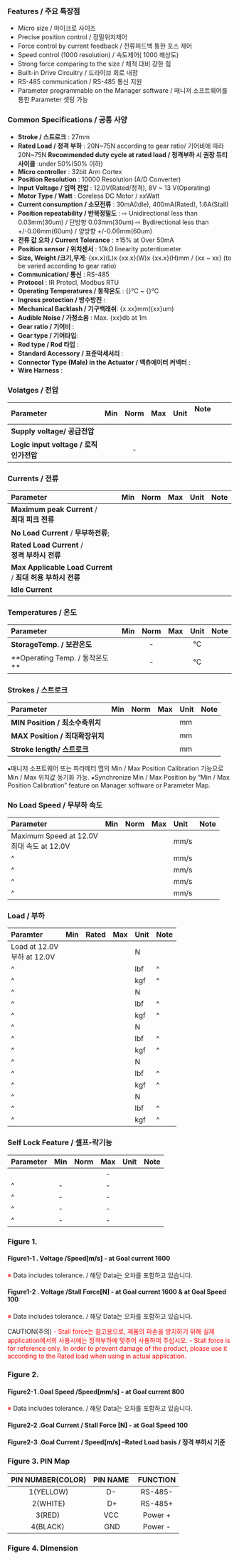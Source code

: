 ### Features / 주요 특장점
-  Micro size / 마이크로 사이즈  
-  Precise position control / 정밀위치제어
-  Force control by current feedback / 전류피드백 통한 포스 제어
-  Speed control (1000 resolution) / 속도제어( 1000 해상도)
-  Strong force comparing to the size / 체적 대비 강한 힘
-  Built-in Drive Circuitry / 드라이브 회로 내장
-  RS-485 communication / RS-485 통신 지원
-  Parameter programmable on the Manager software / 매니져 소프트웨어를 통한 Parameter 셋팅 가능 

### Common Specifications / 공통 사양
-  **Stroke / 스트로크** : 27mm 
-  **Rated Load / 정격 부하** : 20N~75N according to gear ratio/ 기어비에 따라 20N~75N
   **Recommended duty cycle at rated load / 정격부하 시 권장 듀티사이클** :under 50%(50% 이하)
-  **Micro controller** : 32bit Arm Cortex
-  **Position Resolution** :  10000 Resolution (A/D Converter)
-  **Input Voltage / 입력 전압** : 12.0V(Rated/정격), 8V ~ 13 V(Operating)
-  **Motor Type / Watt** : Coreless DC Motor / xxWatt
-  **Current consumption / 소모전류** : 30mA(Idle), 400mA(Rated), 1.6A(Stall)
-  **Position repeatability / 반복정밀도** : 
  ⇨ Unidirectional less than 0.03mm(30um) / 단방향 0.03mm(30um)
  ⇨ Bydirectional less than +/-0.06mm(60um) / 양방향 +/-0.06mm(60um)
-  **전류 값 오차 / Current Tolerance** : ±15% at Over 50mA
-  **Position sensor / 위치센서** : 10kΩ linearity potentiometer
-  **Size, Weight /크기,무게**: {xx.x}(L)x {xx.x}(W)x {xx.x}(H)mm / {xx ~ xx} (to be varied according to gear ratio)
-  **Communication/ 통신** : RS-485
-  **Protocol** :  IR Protocl, Modbus RTU
-  **Operating Temperatures / 동작온도** : {}℃ ~ {}℃
-  **Ingress protection / 방수방진** : 
-  **Mechanical Backlash / 기구백래쉬**: {x.xx}mm({xx}um)
-  **Audible Noise / 가청소음** : Max. {xx}db at 1m
-  **Gear ratio / 기어비** : 
-  **Gear type / 기어타입**: 
- **Rod type / Rod 타입** :
- **Standard Accessory / 표준악세서리** :
- **Connector Type (Male) in the Actuator / 액츄에이터 커넥터** : 
- **Wire Harness** : 

### Volatges / 전압

|   Parameter                                    |       Min                    |       Norm         |       Max          |     Unit         |   Note&nbsp; &nbsp; &nbsp; &nbsp; &nbsp; &nbsp; &nbsp;   |
|:-----------------------------------------------|:----------------------------:|:------------------:|:------------------:|:----------------:|:---------------------------------------------------------|
|  **Supply voltage/ 공급전압**                      |                              |                    |                    |                  |                                                          |
|  **Logic input voltage / 로직인가전압**              |                              |        -           |                    |                  |                                                          |  

### Currents / 전류

|   Parameter                                                                                                                                                                                                                  |     Min     |     Norm               |     Max        |     Unit        |     Note                                                                                                            |
|:-----------------------------------------------------------------------------------------------------------------------------------------------------------------------------------------------------------------------------|:-----------:|:----------------------:|:--------------:|:----------------|:--------------------------------------------------------------------------------------------------------------------|
|        <div>**Maximum peak Current** /&nbsp;</div><div>**최대 피크 전류**</div>                                                                                                                                                    |             |                        |                |                 |                                                                                                                     |
|    **No Load Current** / **무부하전류**;                                                                                                                                                                                          |             |                        |                |                 |                                                                                                                     |
|        <div>**Rated Load Current** /&nbsp;</div><div>**정격 부하시 전류**</div>                                                                                                                                                     |             |                        |                |                 |      <div><br></div>                                                                                                |
|        <div>**Max Applicable Load Current**&nbsp;</div><div>/ **최대 허용 부하시 전류**</div>                                                                                                                                         |             |                        |                |                 |      <div><br></div>                                                                                                |
|    **Idle Current**                                                                                                                                                                                                          |             |                        |                |                 |                                                                                                                     |  

### Temperatures / 온도

|  Parameter                    |  Min  |  Norm  |  Max  |  Unit  |  Note  |
|:------------------------------|:-----:|:------:|:------|:------:|:-------|
|  **StorageTemp. / 보관온도**      |       |   -    |       |   ℃    |        |
|  **Operating Temp. / 동작온도 **  |       |   -    |       |   ℃    |        |  

### Strokes / 스트로크

| Parameter                 | Min | Norm | Max | Unit | Note                          |
|:--------------------------|:----|:-----|:----|:-----|:------------------------------|
| **MIN Position / 최소수축위치** |     |      |     |  mm  |                               |
| **MAX Position / 최대확장위치** |     |      |     |  mm  |                               |
| **Stroke length/ 스트로크**   |     |      |     |  mm  |                               |  

⁕매니저 소프트웨어 또는 파라메터 맵의 Min / Max Position Calibration 기능으로 Min / Max 위치값 동기화 가능.
⁕Synchronize Min / Max Position by “Min / Max Position Calibration” feature on Manager software or Parameter 
Map.

### No Load Speed / 무부하 속도

| Parameter                                                     | Min | Norm | Max | Unit   | Note              |
|:--------------------------------------------------------------|:----|:-----|:----|:-------|:------------------|
|  <div>Maximum Speed at 12.0V</div><div>최대 속도 at 12.0V</div>   |     |      |     |  mm/s  |                   |
| ^                                                             |     |      |     |  mm/s  |                   |
| ^                                                             |     |      |     |  mm/s  |  <div><br></div>  |
| ^                                                             |     |      |     |  mm/s  |                   |
| ^                                                             |     |      |     |  mm/s  |                   |  

### Load / 부하

| Paramter                                              | Min | Rated | Max | Unit                               | Note                                         |
|:------------------------------------------------------|:----|:------|:----|:-----------------------------------|:---------------------------------------------|
|    <div>Load at 12.0V</div><div>부하 at 12.0V</div>     |     |       |     |    N                               |                                              |
| ^                                                     |     |       |     |    lbf                             |  ^                                           |
| ^                                                     |     |       |     |    kgf                             |   ^                                          |
| ^                                                     |     |       |     |    N                               |                                              |
| ^                                                     |     |       |     |    lbf                             |   ^                                          |
| ^                                                     |     |       |     |    kgf                             |   ^                                          |
| ^                                                     |     |       |     |    N                               |                                              |
| ^                                                     |     |       |     |    lbf                             |   ^                                          |
| ^                                                     |     |       |     |    kgf                             |   ^                                          |
| ^                                                     |     |       |     |    N                               |                                              |
| ^                                                     |     |       |     |    lbf                             |   ^                                          |
| ^                                                     |     |       |     |    kgf                             |   ^                                          |
| ^                                                     |     |       |     |    N                               |    <div><br></div>                           |
| ^                                                     |     |       |     |    lbf                             |   ^                                          |
| ^                                                     |     |       |     |    kgf                             |   ^                                          |  

### Self Lock Feature / 셀프-락기능

| Parameter | Min | Norm                                  | Max | Unit | Note                             |
|:----------|:---:|:-------------------------------------:|:---:|:-----|:---------------------------------|
|           |     |                                       |  -  |      |  <div><br></div>                 |
| ^         |  -  |                                       |  -  |      |                                  |
| ^         |  -  |  <div><br></div>                      |  -  |      |  <div><br></div>                 |
| ^         |  -  |                                       |  -  |      |                                  |
| ^         |  -  |                                       |  -  |      |                                  |  

### Figure 1.
#### Figure1-1 . Voltage /Speed<font color="#000000">[m/s]</font> - at Goal current 1600

<font color="#ff0000">※</font> Data includes tolerance. / 해당 Data는 오차를 포함하고 있습니다.

#### Figure1-2 . Voltage /Stall Force<font color="#000000">[N]</font> - at Goal current 1600 & at Goal Speed 100

<font color="#ff0000">※ </font>Data includes tolerance. / 해당 Data는 오차를 포함하고 있습니다.

CAUTION(주의)
<font color="#ff0000">- Stall force는 참고용으로, 제품의 파손을 방지하기 위해 실제 application에서의 사용시에는 정격부하에 맞추어 사용하여 주십시오.</font>
<font color="#ff0000">- Stall force is for reference only. In order to prevent damage of the product, please use it according to the Rated load when using in actual application.</font>

### Figure 2.
#### Figure2-1 .Goal Speed /Speed<font color="#000000">[mm/s]</font> - at Goal current 800

<font color="#ff0000">※</font> Data includes tolerance. / 해당 Data는 오차를 포함하고 있습니다.

#### Figure2-2 .Goal Current / Stall Force <font color="#000000">[N]</font> - at Goal Speed 100


#### Figure2-3 .Goal Current / Speed<font color="#000000">[m/s]</font> –Rated Load basis / 정격 부하시 기준

### Figure 3. PIN Map

| PIN NUMBER(COLOR) | PIN NAME&nbsp; | <div>FUNCTION</div> |
|:------------------:|:---------------:|:--------------------:|
|         1(YELLOW) | D-&nbsp;       | RS-485-             |
|          2(WHITE) | D+             | <div>RS-485+</div>  |
|      3(RED)&nbsp; | VCC&nbsp;      | Power +             |
|    4(BLACK)&nbsp; | GND            | Power -             |  


### Figure 4. Dimension

